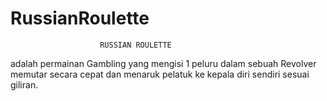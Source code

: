 # RussianRoulette

                        RUSSIAN ROULETTE

adalah permainan Gambling yang mengisi 1 peluru dalam sebuah Revolver
memutar secara cepat dan menaruk pelatuk ke kepala diri sendiri sesuai giliran.
